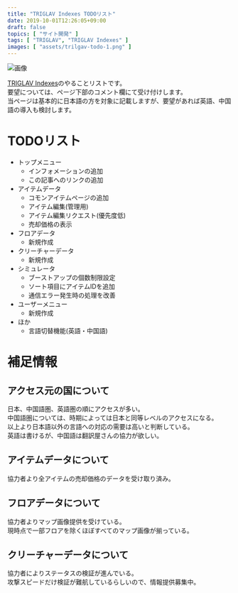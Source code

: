 ```yaml
---
title: "TRIGLAV Indexes TODOリスト"
date: 2019-10-01T12:26:05+09:00
draft: false
topics: [ "サイト開発" ]
tags: [ "TRIGLAV", "TRIGLAV Indexes" ]
images: [ "assets/trilgav-todo-1.png" ]
---
```


![画像](/assets/triglav-todo-1.png "画像")

[TRIGLAV Indexes](https://triglav.cd5.jp)のやることリストです。  
要望については、ページ下部のコメント欄にて受け付けします。  
当ページは基本的に日本語の方を対象に記載しますが、要望があれば英語、中国語の導入も検討します。

# TODOリスト

- トップメニュー
  * インフォメーションの追加
  * この記事へのリンクの追加
- アイテムデータ
  * コモンアイテムページの追加
  * アイテム編集(管理用)
  * アイテム編集リクエスト(優先度低)
  * 売却価格の表示
- フロアデータ
  * 新規作成
- クリーチャーデータ
  * 新規作成
- シミュレータ
  * ブーストアップの個数制限設定
  * ソート項目にアイテムIDを追加
  * 通信エラー発生時の処理を改善
- ユーザーメニュー
  * 新規作成
- ほか
  * 言語切替機能(英語・中国語)

# 補足情報

## アクセス元の国について

日本、中国語圏、英語圏の順にアクセスが多い。  
中国語圏については、時期によっては日本と同等レベルのアクセスになる。  
以上より日本語以外の言語への対応の需要は高いと判断している。  
英語は書けるが、中国語は翻訳屋さんの協力が欲しい。

## アイテムデータについて

協力者より全アイテムの売却価格のデータを受け取り済み。

## フロアデータについて

協力者よりマップ画像提供を受けている。  
現時点で一部フロアを除くほぼすべてのマップ画像が揃っている。

## クリーチャーデータについて

協力者によりステータスの検証が進んでいる。  
攻撃スピードだけ検証が難航しているらしいので、情報提供募集中。

